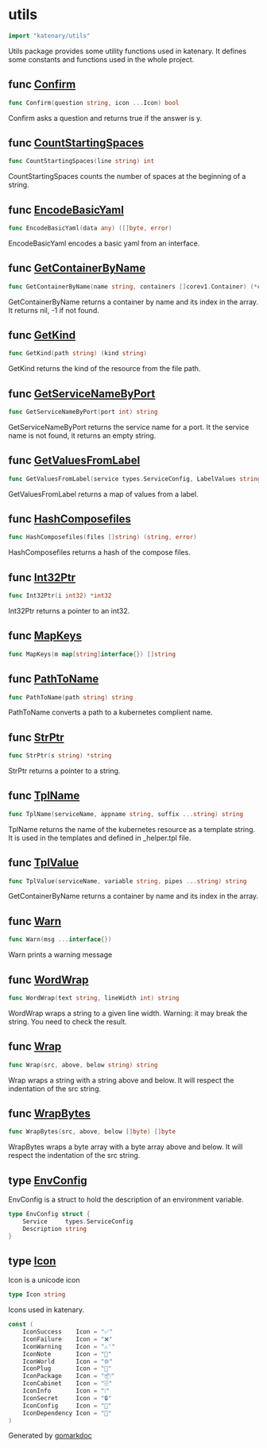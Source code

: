 <!-- Code generated by gomarkdoc. DO NOT EDIT -->

# utils

```go
import "katenary/utils"
```

Utils package provides some utility functions used in katenary. It defines some constants and functions used in the whole project.

## func [Confirm](<https://github.com/metal3d/katenary/blob/develop/utils/utils.go#L173>)

```go
func Confirm(question string, icon ...Icon) bool
```

Confirm asks a question and returns true if the answer is y.

<a name="CountStartingSpaces"></a>
## func [CountStartingSpaces](<https://github.com/metal3d/katenary/blob/develop/utils/utils.go#L38>)

```go
func CountStartingSpaces(line string) int
```

CountStartingSpaces counts the number of spaces at the beginning of a string.

<a name="EncodeBasicYaml"></a>
## func [EncodeBasicYaml](<https://github.com/metal3d/katenary/blob/develop/utils/utils.go#L185>)

```go
func EncodeBasicYaml(data any) ([]byte, error)
```

EncodeBasicYaml encodes a basic yaml from an interface.

<a name="GetContainerByName"></a>
## func [GetContainerByName](<https://github.com/metal3d/katenary/blob/develop/utils/utils.go#L89>)

```go
func GetContainerByName(name string, containers []corev1.Container) (*corev1.Container, int)
```

GetContainerByName returns a container by name and its index in the array. It returns nil, \-1 if not found.

<a name="GetKind"></a>
## func [GetKind](<https://github.com/metal3d/katenary/blob/develop/utils/utils.go#L51>)

```go
func GetKind(path string) (kind string)
```

GetKind returns the kind of the resource from the file path.

<a name="GetServiceNameByPort"></a>
## func [GetServiceNameByPort](<https://github.com/metal3d/katenary/blob/develop/utils/utils.go#L79>)

```go
func GetServiceNameByPort(port int) string
```

GetServiceNameByPort returns the service name for a port. It the service name is not found, it returns an empty string.

<a name="GetValuesFromLabel"></a>
## func [GetValuesFromLabel](<https://github.com/metal3d/katenary/blob/develop/utils/utils.go#L130>)

```go
func GetValuesFromLabel(service types.ServiceConfig, LabelValues string) map[string]*EnvConfig
```

GetValuesFromLabel returns a map of values from a label.

<a name="HashComposefiles"></a>
## func [HashComposefiles](<https://github.com/metal3d/katenary/blob/develop/utils/hash.go#L12>)

```go
func HashComposefiles(files []string) (string, error)
```

HashComposefiles returns a hash of the compose files.

<a name="Int32Ptr"></a>
## func [Int32Ptr](<https://github.com/metal3d/katenary/blob/develop/utils/utils.go#L32>)

```go
func Int32Ptr(i int32) *int32
```

Int32Ptr returns a pointer to an int32.

<a name="MapKeys"></a>
## func [MapKeys](<https://github.com/metal3d/katenary/blob/develop/utils/utils.go#L164>)

```go
func MapKeys(m map[string]interface{}) []string
```



<a name="PathToName"></a>
## func [PathToName](<https://github.com/metal3d/katenary/blob/develop/utils/utils.go#L108>)

```go
func PathToName(path string) string
```

PathToName converts a path to a kubernetes complient name.

<a name="StrPtr"></a>
## func [StrPtr](<https://github.com/metal3d/katenary/blob/develop/utils/utils.go#L35>)

```go
func StrPtr(s string) *string
```

StrPtr returns a pointer to a string.

<a name="TplName"></a>
## func [TplName](<https://github.com/metal3d/katenary/blob/develop/utils/utils.go#L19>)

```go
func TplName(serviceName, appname string, suffix ...string) string
```

TplName returns the name of the kubernetes resource as a template string. It is used in the templates and defined in \_helper.tpl file.

<a name="TplValue"></a>
## func [TplValue](<https://github.com/metal3d/katenary/blob/develop/utils/utils.go#L99>)

```go
func TplValue(serviceName, variable string, pipes ...string) string
```

GetContainerByName returns a container by name and its index in the array.

<a name="Warn"></a>
## func [Warn](<https://github.com/metal3d/katenary/blob/develop/utils/icons.go#L25>)

```go
func Warn(msg ...interface{})
```

Warn prints a warning message

<a name="WordWrap"></a>
## func [WordWrap](<https://github.com/metal3d/katenary/blob/develop/utils/utils.go#L160>)

```go
func WordWrap(text string, lineWidth int) string
```

WordWrap wraps a string to a given line width. Warning: it may break the string. You need to check the result.

<a name="Wrap"></a>
## func [Wrap](<https://github.com/metal3d/katenary/blob/develop/utils/utils.go#L68>)

```go
func Wrap(src, above, below string) string
```

Wrap wraps a string with a string above and below. It will respect the indentation of the src string.

<a name="WrapBytes"></a>
## func [WrapBytes](<https://github.com/metal3d/katenary/blob/develop/utils/utils.go#L74>)

```go
func WrapBytes(src, above, below []byte) []byte
```

WrapBytes wraps a byte array with a byte array above and below. It will respect the indentation of the src string.

<a name="EnvConfig"></a>
## type [EnvConfig](<https://github.com/metal3d/katenary/blob/develop/utils/utils.go#L124-L127>)

EnvConfig is a struct to hold the description of an environment variable.

```go
type EnvConfig struct {
    Service     types.ServiceConfig
    Description string
}
```

<a name="Icon"></a>
## type [Icon](<https://github.com/metal3d/katenary/blob/develop/utils/icons.go#L6>)

Icon is a unicode icon

```go
type Icon string
```

<a name="IconSuccess"></a>Icons used in katenary.

```go
const (
    IconSuccess    Icon = "✅"
    IconFailure    Icon = "❌"
    IconWarning    Icon = "⚠️'"
    IconNote       Icon = "📝"
    IconWorld      Icon = "🌐"
    IconPlug       Icon = "🔌"
    IconPackage    Icon = "📦"
    IconCabinet    Icon = "🗄️"
    IconInfo       Icon = "❕"
    IconSecret     Icon = "🔒"
    IconConfig     Icon = "🔧"
    IconDependency Icon = "🔗"
)
```

Generated by [gomarkdoc](<https://github.com/princjef/gomarkdoc>)
